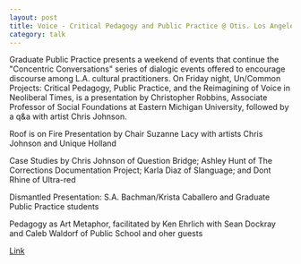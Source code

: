 ```yaml
---
layout: post
title: Voice - Critical Pedagogy and Public Practice @ Otis. Los Angeles, USA.
category: talk
---
```


Graduate Public Practice presents a weekend of events that continue the "Concentric Conversations" series of dialogic events offered to encourage discourse among L.A. cultural practitioners. On Friday night, Un/Common Projects: Critical Pedagogy, Public Practice, and the Reimagining of Voice in Neoliberal Times, is a presentation by Christopher Robbins, Associate Professor of Social Foundations at Eastern Michigan University, followed by a q&a with artist Chris Johnson.

Roof is on Fire Presentation by Chair Suzanne Lacy with artists Chris Johnson and Unique Holland
 
Case Studies by Chris Johnson of Question Bridge;  Ashley Hunt of The Corrections Documentation Project; Karla Diaz of Slanguage; and Dont Rhine of Ultra-red
 
Dismantled Presentation: S.A. Bachman/Krista Caballero and Graduate Public Practice students 
 
Pedagogy as Art Metaphor, facilitated by Ken Ehrlich with Sean Dockray and Caleb Waldorf of Public School and oher guests

[Link](http://www.otis.edu/calendar/1801-Voice-Critical-Pedagogy-and-Public-Practice.html)